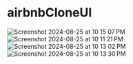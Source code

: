 # airbnbCloneUI
![Screenshot 2024-08-25 at 10 15 07 PM](https://github.com/user-attachments/assets/a37a8a96-6d0d-48b0-8fc8-d22d28e83521)
![Screenshot 2024-08-25 at 10 11 21 PM](https://github.com/user-attachments/assets/4fe146c7-5ff8-418f-bb01-77c96b986fc9)
![Screenshot 2024-08-25 at 10 13 02 PM](https://github.com/user-attachments/assets/abbf29d3-291b-4919-9481-8ee139b02eb8)
![Screenshot 2024-08-25 at 10 13 30 PM](https://github.com/user-attachments/assets/c81ecddb-5b91-4d55-bcde-b4bb8cb665f8)

